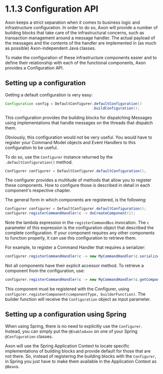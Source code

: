 # 1.1.3 Configuration API

Axon keeps a strict separation when it comes to business logic and infrastructure configuration. In order to do so, Axon will provide a number of building blocks that take care of the infrastructural concerns, such as transaction management around a message handler. The actual payload of the messages and the contents of the handler are implemented in \(as much as possible\) Axon-independent Java classes.

To make the configuration of these infrastructure components easier and to define their relationship with each of the functional components, Axon provides a Configuration API.

## Setting up a configuration

Getting a default configuration is very easy:

```java
Configuration config = DefaultConfigurer.defaultConfiguration()
                                        .buildConfiguration();
```

This configuration provides the building blocks for dispatching Messages using implementations that handle messages on the threads that dispatch them.

Obviously, this configuration would not be very useful. You would have to register your Command Model objects and Event Handlers to this configuration to be useful.

To do so, use the `Configurer` instance returned by the `.defaultConfiguration()` method.

```java
Configurer configurer = DefaultConfigurer.defaultConfiguration();
```

The configurer provides a multitude of methods that allow you to register these components. How to configure those is described in detail in each component's respective chapter.

The general form in which components are registered, is the following:

```java
Configurer configurer = DefaultConfigurer.defaultConfiguration();
configurer.registerCommandHandler(c -> doCreateComponent());
```

Note the lambda expression in the `registerCommandBus` invocation. The `c` parameter of this expression is the configuration object that described the complete configuration. If your component requires any other components to function properly, it can use this configuration to retrieve them.

For example, to register a Command Handler that requires a serializer:

```java
configurer.registerCommandHandler(c -> new MyCommandHandler(c.serializer());
```

Not all components have their explicit accessor method. To retrieve a component from the configuration, use:

```java
configurer.registerCommandHandler(c -> new MyCommandHandler(c.getComponent(MyOtherComponent.class));
```

This component must be registered with the Configurer, using `configurer.registerComponent(componentType, builderFunction)`. The builder function will receive the `Configuration` object as input parameter.

## Setting up a configuration using Spring

When using Spring, there is no need to explicitly use the `Configurer`. Instead, you can simply put the `@EnableAxon` on one of your Spring `@Configuration` classes.

Axon will use the Spring Application Context to locate specific implementations of building blocks and provide default for those that are not there. So, instead of registering the building blocks with the `Configurer`, in Spring you just have to make them available in the Application Context as `@Bean`s.

